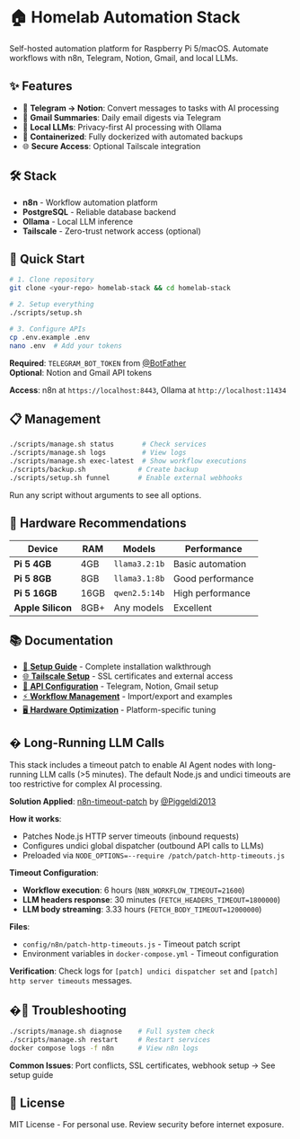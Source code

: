 # 🏠 Homelab Automation Stack

Self-hosted automation platform for Raspberry Pi 5/macOS. Automate workflows with n8n, Telegram, Notion, Gmail, and local LLMs.

## ✨ Features

- 📱 **Telegram → Notion**: Convert messages to tasks with AI processing
- 📧 **Gmail Summaries**: Daily email digests via Telegram
- 🤖 **Local LLMs**: Privacy-first AI processing with Ollama
- 🔄 **Containerized**: Fully dockerized with automated backups
- 🌐 **Secure Access**: Optional Tailscale integration

## 🛠️ Stack

- **n8n** - Workflow automation platform
- **PostgreSQL** - Reliable database backend
- **Ollama** - Local LLM inference
- **Tailscale** - Zero-trust network access (optional)

## 🚀 Quick Start

```bash
# 1. Clone repository
git clone <your-repo> homelab-stack && cd homelab-stack

# 2. Setup everything
./scripts/setup.sh

# 3. Configure APIs
cp .env.example .env
nano .env  # Add your tokens
```

**Required**: `TELEGRAM_BOT_TOKEN` from [@BotFather](https://t.me/BotFather)  
**Optional**: Notion and Gmail API tokens

**Access**: n8n at `https://localhost:8443`, Ollama at `http://localhost:11434`

## 📋 Management

```bash
./scripts/manage.sh status       # Check services
./scripts/manage.sh logs         # View logs
./scripts/manage.sh exec-latest  # Show workflow executions
./scripts/backup.sh             # Create backup
./scripts/setup.sh funnel       # Enable external webhooks
```

Run any script without arguments to see all options.

## 🔧 Hardware Recommendations

| Device            | RAM  | Models        | Performance      |
| ----------------- | ---- | ------------- | ---------------- |
| **Pi 5 4GB**      | 4GB  | `llama3.2:1b` | Basic automation |
| **Pi 5 8GB**      | 8GB  | `llama3.1:8b` | Good performance |
| **Pi 5 16GB**     | 16GB | `qwen2.5:14b` | High performance |
| **Apple Silicon** | 8GB+ | Any models    | Excellent        |

## 📚 Documentation

- [🚀 **Setup Guide**](docs/setup-guide.md) - Complete installation walkthrough
- [🌐 **Tailscale Setup**](docs/tailscale-setup.md) - SSL certificates and external access
- [🔗 **API Configuration**](docs/api-setup.md) - Telegram, Notion, Gmail setup
- [⚡ **Workflow Management**](docs/workflows.md) - Import/export and examples
- [🖥️ **Hardware Optimization**](docs/hardware-setup.md) - Platform-specific tuning

## � Long-Running LLM Calls

This stack includes a timeout patch to enable AI Agent nodes with long-running LLM calls (>5 minutes). The default Node.js and undici timeouts are too restrictive for complex AI processing.

**Solution Applied**: [n8n-timeout-patch](https://github.com/Piggeldi2013/n8n-timeout-patch) by [@Piggeldi2013](https://github.com/Piggeldi2013)

**How it works**:

- Patches Node.js HTTP server timeouts (inbound requests)
- Configures undici global dispatcher (outbound API calls to LLMs)
- Preloaded via `NODE_OPTIONS=--require /patch/patch-http-timeouts.js`

**Timeout Configuration**:

- **Workflow execution**: 6 hours (`N8N_WORKFLOW_TIMEOUT=21600`)
- **LLM headers response**: 30 minutes (`FETCH_HEADERS_TIMEOUT=1800000`)
- **LLM body streaming**: 3.33 hours (`FETCH_BODY_TIMEOUT=12000000`)

**Files**:

- `config/n8n/patch-http-timeouts.js` - Timeout patch script
- Environment variables in `docker-compose.yml` - Timeout configuration

**Verification**: Check logs for `[patch] undici dispatcher set` and `[patch] http server timeouts` messages.

## �🚨 Troubleshooting

```bash
./scripts/manage.sh diagnose    # Full system check
./scripts/manage.sh restart     # Restart services
docker compose logs -f n8n      # View n8n logs
```

**Common Issues**: Port conflicts, SSL certificates, webhook setup → See setup guide

## 📄 License

MIT License - For personal use. Review security before internet exposure.

